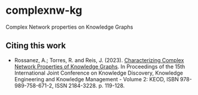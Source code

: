 # complexnw-kg
Complex Network properties on Knowledge Graphs

## Citing this work
* Rossanez, A.; Torres, R. and Reis, J. (2023). [Characterizing Complex Network Properties of Knowledge Graphs](https://doi.org/10.5220/0012257300003598).  In Proceedings of the 15th International Joint Conference on Knowledge Discovery, Knowledge Engineering and Knowledge Management - Volume 2: KEOD, ISBN 978-989-758-671-2, ISSN 2184-3228. p. 119-128.
